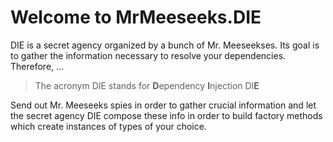 # Welcome to MrMeeseeks.DIE

DIE is a secret agency organized by a bunch of Mr. Meeseekses. Its goal is to gather the information necessary to resolve your dependencies. Therefore, …

> The acronym DIE stands for **D**ependency **I**njection DI**E**

Send out Mr. Meeseeks spies in order to gather crucial information and let the secret agency DIE compose these info in order to build factory methods which create instances of types of your choice.
